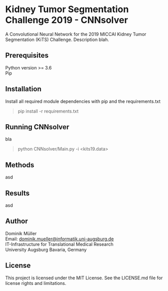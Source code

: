 # Kidney Tumor Segmentation Challenge 2019 - CNNsolver

A Convolutional Neural Network for the 2019 MICCAI Kidney Tumor Segmentation (KiTS) Challenge.
Description blah.

## Prerequisites

Python version >= 3.6\
Pip

## Installation

Install all required module dependencies with pip and the requirements.txt

> pip install -r requirements.txt 

## Running CNNsolver

bla
> python CNNsolver/Main.py -i <kits19.data>

## Methods

asd

## Results

asd

## Author

Dominik Müller\
Email: dominik.mueller@informatik.uni-augsburg.de\
IT-Infrastructure for Translational Medical Research\
University Augsburg
Bavaria, Germany

## License

This project is licensed under the MIT License.
See the LICENSE.md file for license rights and limitations.
